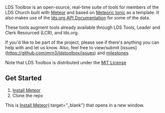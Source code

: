 LDS Toolbox is an open-source, real-time suite of tools for members of the LDS Church built with [Meteor](http://meteor.com) and based on [Meteoric Ionic](https://github.com/meteoric/meteor-ionic) as a template.  It also makes use of the [lds.org API Documentation](https://github.com/LDSorg/lds.org-api-documentation) for some of the data.  

These tools augment tools already available through LDS Tools, Leader and Clerk Resourced (LCR), and lds.org.

If you'd like to be part of the project, please see if there's anything you can help with and let us know.  Also, feel free to view/submit [issues] (https://github.com/mrn3/ldstoolbox/issues) and [milestones](https://github.com/mrn3/ldstoolbox/milestones).

Note that LDS Toolbox is distributed under the [MIT License](http://opensource.org/licenses/MIT)

## Get Started

1. <a href="https://www.meteor.com/install" target="_blank">Install Meteor</a>
2. Clone the repo

This is [Install Meteor](https://www.meteor.com/install){:target="_blank"} that opens in a new window.
